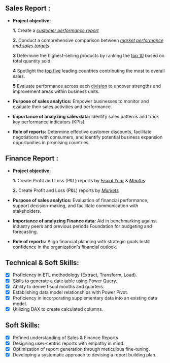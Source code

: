 ## Sales Report :


- **Project objective:** 

    **1.** Create a _[customer performance report](https://github.com/Imran2802/Excel-Sales-Analytics/blob/main/Customer%20Performance%20Report.pdf
)_ 

    **2.** Conduct a comprehensive comparison between _[market performance and sales targets](https://github.com/Imran2802/Excel-Sales-Analytics/blob/main/Market%20Performance%20vs%20Target%20Report.pdf)_

  **3** Determine the highest-selling products by ranking the [top 10](https://github.com/Imran2802/Excel-Sales-Analytics/blob/main/Top_10_Products.pdf) based on total quantity sold.

  **4** Spotlight the [top five](https://github.com/Imran2802/Excel-Sales-Analytics/blob/main/Top_5_Countries.pdf) leading countries contributing the most to overall sales.

  **5** Evaluate performance across each [division](https://github.com/Imran2802/Excel-Sales-Analytics/blob/main/Division_level_Report.pdf) to uncover strengths and improvement areas within business units.

- **Purpose of sales analytics:** Empower businesses to monitor and evaluate their sales activities and performance.

- **Importance of analyzing sales data:** Identify sales patterns and track key performance indicators (KPIs).

- **Role of reports:** Determine effective customer discounts, facilitate negotiations with consumers, and identify potential business expansion opportunities in promising countries.


## Finance Report :

- **Project objective:** 

    **1.** Create Profit and Loss (P&L) reports by _[Fiscal Year](https://github.com/Imran2802/Excel-Sales-Analytics/blob/main/P%26L%20Statement%20by%20Fiscal%20Year.pdf
)_ & _[Months](https://github.com/Imran2802/Excel-Sales-Analytics/blob/main/P%26L%20Statement%20by%20Months.pdf)_ 

   **2.** Create Profit and Loss (P&L) reports by _[Markets](https://github.com/Imran2802/Excel-Sales-Analytics/blob/main/P%26L%20Statement%20by%20Markets.pdf)_

- **Purpose of sales analytics:** Evaluation of financial performance, support decision-making, and facilitate communication with stakeholders.

- **Importance of analyzing Finance data:** Aid in benchmarking against industry peers and previous periods Foundation for budgeting and forecasting.

- **Role of reports:** Align financial planning with strategic goals Instill confidence in the organization's financial outlook.


## Technical & Soft Skills:
- [x]	Proficiency in ETL methodology (Extract, Transform, Load).
- [x]	Skills to generate a date table using Power Query.
- [x]	Ability to derive fiscal months and quarters.
- [x]	Establishing data model relationships with Power Pivot.
- [x]	Proficiency in incorporating supplementary data into an existing data model.
- [x]	Utilizing DAX to create calculated columns.

## Soft Skills:
- [x]	Refined understanding of Sales & Finance Reports
- [x]	Designing user-centric reports with empathy in mind.
- [x]	Optimization of report generation through meticulous fine-tuning.
- [x]	Developing a systematic approach to devising a report building plan.
